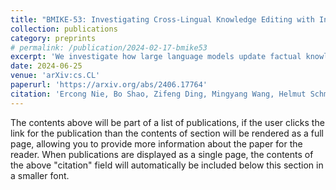 ```yaml
---
title: "BMIKE-53: Investigating Cross-Lingual Knowledge Editing with In-Context Learning"
collection: publications
category: preprints
# permalink: /publication/2024-02-17-bmike53
excerpt: 'We investigate how large language models update factual knowledge across languages via in-context learning.'
date: 2024-06-25
venue: 'arXiv:cs.CL'
paperurl: 'https://arxiv.org/abs/2406.17764'
citation: 'Ercong Nie, Bo Shao, Zifeng Ding, Mingyang Wang, Helmut Schmid, Hinrich Schütze. (2024). "BMIKE-53: Investigating Cross-Lingual Knowledge Editing with In-Context Learning." <i>arXiv preprint arXiv:2406.17764</i>.'
---
```


The contents above will be part of a list of publications, if the user clicks the link for the publication than the contents of section will be rendered as a full page, allowing you to provide more information about the paper for the reader. When publications are displayed as a single page, the contents of the above "citation" field will automatically be included below this section in a smaller font.
